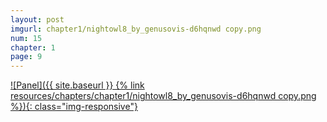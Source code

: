 ```yaml
---
layout: post
imgurl: chapter1/nightowl8_by_genusovis-d6hqnwd copy.png
num: 15
chapter: 1
page: 9
---
```


[![Panel]({{ site.baseurl }} {% link resources/chapters/chapter1/nightowl8_by_genusovis-d6hqnwd copy.png %}){: class="img-responsive"}]({{page.previous.url}}#panel)